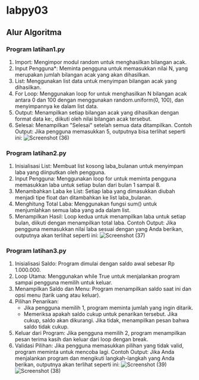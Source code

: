 # labpy03

## Alur Algoritma

### Program latihan1.py
1. Import: Mengimpor modul random untuk menghasilkan bilangan acak.
2. Input Pengguna*: Meminta pengguna untuk memasukkan nilai N, yang merupakan jumlah bilangan acak yang akan dihasilkan.
3. List: Menggunakan list data untuk menyimpan bilangan acak yang dihasilkan.
4. For Loop: Menggunakan loop for untuk menghasilkan N bilangan acak antara 0 dan 100 dengan menggunakan random.uniform(0, 100), dan menyimpannya ke dalam list data.
5. Output: Menampilkan setiap bilangan acak yang dihasilkan dengan format data ke:, diikuti oleh nilai bilangan acak tersebut.
6. Selesai: Menampilkan "Selesai" setelah semua data ditampilkan.
Contoh Output:
Jika pengguna memasukkan 5, outputnya bisa terlihat seperti ini:
![Screenshot (36)](https://github.com/user-attachments/assets/6ab71e8a-46f9-45fb-80d1-e30fc97e7fcc)


### Program latihan2.py
1. Inisialisasi List: Membuat list kosong laba_bulanan untuk menyimpan laba yang diinputkan oleh pengguna.
2. Input Pengguna: Menggunakan loop for untuk meminta pengguna memasukkan laba untuk setiap bulan dari bulan 1 sampai 8.
3. Menambahkan Laba ke List: Setiap laba yang dimasukkan diubah menjadi tipe float dan ditambahkan ke list laba_bulanan.
4. Menghitung Total Laba: Menggunakan fungsi sum() untuk menjumlahkan semua laba yang ada dalam list.
5. Menampilkan Hasil: Loop kedua untuk menampilkan laba untuk setiap bulan, diikuti dengan menampilkan total laba.
Contoh Output:
Jika pengguna memasukkan nilai laba sesuai dengan yang Anda berikan, outputnya akan terlihat seperti ini:
![Screenshot (37)](https://github.com/user-attachments/assets/cd7f00dd-8ccf-46d8-a7f0-48fb1f1d32d9)


### Program latihan3.py
1. Inisialisasi Saldo: Program dimulai dengan saldo awal sebesar Rp 1.000.000.
2. Loop Utama: Menggunakan while True untuk menjalankan program sampai pengguna memilih untuk keluar.
3. Menampilkan Saldo dan Menu: Program menampilkan saldo saat ini dan opsi menu (tarik uang atau keluar).
4. Pilihan Penarikan: 
   - Jika pengguna memilih 1, program meminta jumlah yang ingin ditarik. 
   - Memeriksa apakah saldo cukup untuk penarikan tersebut. Jika cukup, saldo akan dikurangi. Jika tidak, menampilkan pesan bahwa saldo tidak cukup.
5. Keluar dari Program: Jika pengguna memilih 2, program menampilkan pesan terima kasih dan keluar dari loop dengan break.
6. Validasi Pilihan: Jika pengguna memasukkan pilihan yang tidak valid, program meminta untuk mencoba lagi.
Contoh Output:
Jika Anda menjalankan program dan mengikuti langkah-langkah yang Anda berikan, outputnya akan terlihat seperti ini:
![Screenshot (39)](https://github.com/user-attachments/assets/ea866f6a-79ae-408e-99ea-ff407f17cc53)
![Screenshot (38)](https://github.com/user-attachments/assets/4a55f2d6-913e-453e-a69a-538d85ac8c2e)
